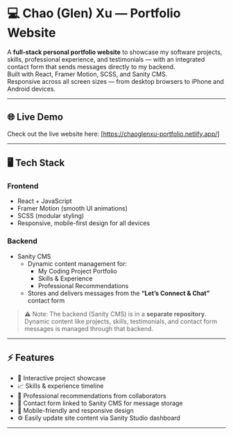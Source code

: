 # 💻 Chao (Glen) Xu — Portfolio Website

A **full-stack personal portfolio website** to showcase my software projects, skills, professional experience, and testimonials — with an integrated contact form that sends messages directly to my backend.  
Built with React, Framer Motion, SCSS, and Sanity CMS.  
Responsive across all screen sizes — from desktop browsers to iPhone and Android devices.

---

## 🌐 Live Demo

Check out the live website here: [https://chaoglenxu-portfolio.netlify.app/]


---

## 🖥️ Tech Stack

### Frontend
- React + JavaScript
- Framer Motion (smooth UI animations)
- SCSS (modular styling)
- Responsive, mobile-first design for all devices

### Backend
- Sanity CMS
  - Dynamic content management for:
    - My Coding Project Portfolio
    - Skills & Experience
    - Professional Recommendations
  - Stores and delivers messages from the **“Let’s Connect & Chat”** contact form
 
    
> ⚠️ Note: The backend (Sanity CMS) is in a **separate repository**. Dynamic content like projects, skills, testimonials, and contact form messages is managed through that backend.


---

## ⚡ Features

- 📁 Interactive project showcase  
- 📈 Skills & experience timeline  
- 💼 Professional recommendations from collaborators  
- 📩 Contact form linked to Sanity CMS for message storage  
- 📱 Mobile-friendly and responsive design  
- ⚙️ Easily update site content via Sanity Studio dashboard

---
